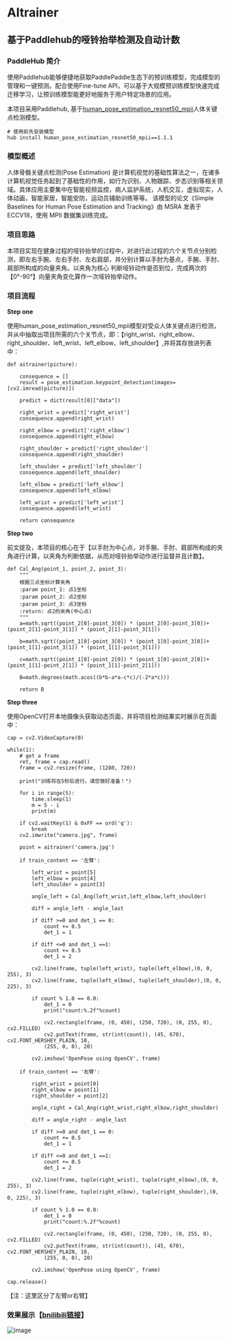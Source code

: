 # AItrainer

## 基于Paddlehub的哑铃抬举检测及自动计数

### PaddleHub 简介

使用Paddlehub能够便捷地获取PaddlePaddle生态下的预训练模型，完成模型的管理和一键预测。配合使用Fine-tune API，可以基于大规模预训练模型快速完成迁移学习，让预训练模型能更好地服务于用户特定场景的应用。

本项目采用Paddlehub, 基于[human_pose_estimation_resnet50_mpii](https://www.paddlepaddle.org.cn/hubdetail?name=human_pose_estimation_resnet50_mpii&en_category=KeyPointDetection)人体关键点检测模型。

```
# 使用前先安装模型
hub install human_pose_estimation_resnet50_mpii==1.1.1
```

### 模型概述

人体骨骼关键点检测(Pose Estimation) 是计算机视觉的基础性算法之一，在诸多计算机视觉任务起到了基础性的作用，如行为识别、人物跟踪、步态识别等相关领域。具体应用主要集中在智能视频监控，病人监护系统，人机交互，虚拟现实，人体动画，智能家居，智能安防，运动员辅助训练等等。 该模型的论文《Simple Baselines for Human Pose Estimation and Tracking》由 MSRA 发表于 ECCV18，使用 MPII 数据集训练完成。

### 项目思路

本项目实现在健身过程的哑铃抬举的过程中，对进行此过程的六个关节点分别检测，即左右手腕、左右手肘、左右肩部，并分别计算以手肘为基点，手腕、手肘、肩部所构成的向量夹角。以夹角为核心 判断哑铃动作是否到位，完成两次的【0°-90°】向量夹角变化算作一次哑铃抬举动作。

### 项目流程

**Step one**

使用human_pose_estimation_resnet50_mpii模型对受众人体关键点进行检测，并从中抽取出项目所需的六个关节点，即：【right_wrist、right_elbow、right_shoulder、left_wrist、left_elbow、left_shoulder】,并将其存放进列表中：

```
def aitrainer(picture):

    consequence = []
    result = pose_estimation.keypoint_detection(images=[cv2.imread(picture)])

    predict = dict(result[0]["data"])

    right_wrist = predict['right_wrist']
    consequence.append(right_wrist)

    right_elbow = predict['right_elbow']
    consequence.append(right_elbow)

    right_shoulder = predict['right_shoulder']
    consequence.append(right_shoulder)

    left_shoulder = predict['left_shoulder']
    consequence.append(left_shoulder)

    left_elbow = predict['left_elbow']
    consequence.append(left_elbow)

    left_wrist = predict['left_wrist']
    consequence.append(left_wrist)

    return consequence

```

**Step two**

前文提及，本项目的核心在于【以手肘为中心点，对手腕、手肘、肩部所构成的夹角进行计算，以夹角为判断依据，从而对哑铃抬举动作进行监督并且计数】。

```
def Cal_Ang(point_1, point_2, point_3):
    """
    根据三点坐标计算夹角
    :param point_1: 点1坐标
    :param point_2: 点2坐标
    :param point_3: 点3坐标
    :return: 点2的夹角(中心点)
    """
    a=math.sqrt((point_2[0]-point_3[0]) * (point_2[0]-point_3[0])+(point_2[1]-point_3[1]) * (point_2[1]-point_3[1]))

    b=math.sqrt((point_1[0]-point_3[0]) * (point_1[0]-point_3[0])+(point_1[1]-point_3[1]) * (point_1[1]-point_3[1]))

    c=math.sqrt((point_1[0]-point_2[0]) * (point_1[0]-point_2[0])+(point_1[1]-point_2[1]) * (point_1[1]-point_2[1]))
    
    B=math.degrees(math.acos((b*b-a*a-c*c)/(-2*a*c)))

    return B
```

**Step three**

使用OpenCV打开本地摄像头获取动态页面，并将项目检测结果实时展示在页面中：
```
cap = cv2.VideoCapture(0)

while(1):
    # get a frame
    ret, frame = cap.read()
    frame = cv2.resize(frame, (1280, 720))

    print("训练将在5秒后进行，请您做好准备！")

    for i in range(5):
        time.sleep(1)
        m = 5 - i
        print(m)

    if cv2.waitKey(1) & 0xFF == ord('q'):
        break  
    cv2.imwrite("camera.jpg", frame)

    point = aitrainer('camera.jpg')

    if train_content == '左臂':

        left_wrist = point[5]
        left_elbow = point[4]
        left_shoulder = point[3]

        angle_left = Cal_Ang(left_wrist,left_elbow,left_shoulder)

        diff = angle_left - angle_last

        if diff >=0 and det_1 == 0:
            count += 0.5
            det_1 = 1 
    
        if diff <=0 and det_1 ==1:
            count += 0.5
            det_1 = 2

        cv2.line(frame, tuple(left_wrist), tuple(left_elbow),(0, 0, 255), 3)
        cv2.line(frame, tuple(left_elbow), tuple(left_shoulder),(0, 0, 225), 3)

        if count % 1.0 == 0.0:
            det_1 = 0
            print("count:%.2f"%count)

            cv2.rectangle(frame, (0, 450), (250, 720), (0, 255, 0), cv2.FILLED)
            cv2.putText(frame, str(int(count)), (45, 670), cv2.FONT_HERSHEY_PLAIN, 10,
            (255, 0, 0), 20)

        cv2.imshow('OpenPose using OpenCV', frame)

    if train_content == '右臂':

        right_wrist = point[0]
        right_elbow = point[1]
        right_shoulder = point[2]

        angle_right = Cal_Ang(right_wrist,right_elbow,right_shoulder)

        diff = angle_right - angle_last

        if diff >=0 and det_1 == 0:
            count += 0.5
            det_1 = 1 
    
        if diff <=0 and det_1 ==1:
            count += 0.5
            det_1 = 2

        cv2.line(frame, tuple(right_wrist), tuple(right_elbow),(0, 0, 255), 3)
        cv2.line(frame, tuple(right_elbow), tuple(right_shoulder),(0, 0, 225), 3)

        if count % 1.0 == 0.0:
            det_1 = 0
            print("count:%.2f"%count)

            cv2.rectangle(frame, (0, 450), (250, 720), (0, 255, 0), cv2.FILLED)
            cv2.putText(frame, str(int(count)), (45, 670), cv2.FONT_HERSHEY_PLAIN, 10,
            (255, 0, 0), 20)

        cv2.imshow('OpenPose using OpenCV', frame)

cap.release()
```
【注：这里区分了左臂or右臂】

### 效果展示【[bnilibili链接](https://www.bilibili.com/video/BV1cU4y1N7Yo/)】

![image](https://user-images.githubusercontent.com/58030051/133214015-b9211570-4b9f-48a5-9edb-f2dac00b0d18.png)


